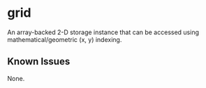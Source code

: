 # grid

An array-backed 2-D storage instance that can be accessed using mathematical/geometric (x, y) indexing.

## Known Issues

None.

